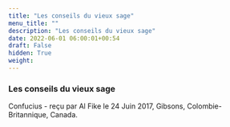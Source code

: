```yaml
---
title: "Les conseils du vieux sage"
menu_title: ""
description: "Les conseils du vieux sage"
date: 2022-06-01 06:00:01+00:54
draft: False
hidden: True
weight:
---
```

### Les conseils du vieux sage

Confucius - reçu par Al Fike le 24 Juin 2017, Gibsons, Colombie-Britannique, Canada.



